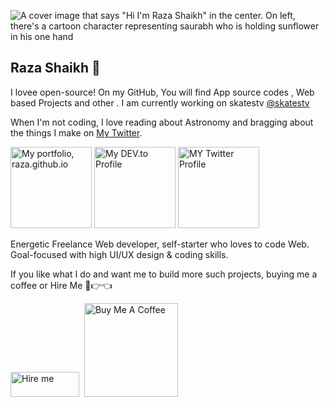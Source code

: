 ![A cover image that says "Hi I'm Raza Shaikh" in the center. On left, there's a cartoon character representing saurabh who is holding sunflower in his one hand](https://blogger.googleusercontent.com/img/a/AVvXsEhMds1602IjXijz6NMjqUyy0djAjqnRnOLGEWmNq2uFhvnzZXqy8ryds3DJpnw7gdRYkirMU9kvNtrqXVEho7Gi_ndxmy3nj6jZgw8wBz4ylHu8mxXPPKUj9TQdleYNUSXeSvR3fs6-qKfH2_0rCWB-YkYP3IPc5Xg4t4RkGkl3RjzIMzeDwtlfUUelbA=w640-h242)

## Raza Shaikh 🌻

I lovee open-source! On my GitHub, You will find App source codes , Web based Projects and other . I am currently working on skatestv [@skatestv](https://github.com/skatetv)

When I'm not coding, I love reading about Astronomy and bragging about the things I make on [My Twitter](https://twitter.com/theraza24).

<a title="Portfolio, raza.github.io" href="https://theraza24.github.io/raza.github.io"><img alt="My portfolio, raza.github.io" src="https://raw.githubusercontent.com/saurabhdaware/saurabhdaware/master/icons/portfoliobutton.png" width="130" /></a> <a title="DEV.to Articles" href="https://www.skatestv.com/"><img alt="My DEV.to Profile" src="https://raw.githubusercontent.com/saurabhdaware/saurabhdaware/master/icons/articles.png" width="130" /></a> <a title="Twitter Profile" href="https://twitter.com/theraza24"><img alt="MY Twitter Profile" src="https://raw.githubusercontent.com/saurabhdaware/saurabhdaware/master/icons/twitter.png" width="130" /></a>

Energetic Freelance Web developer, self-starter who loves to code Web. Goal-focused with high UI/UX design & coding skills. 

If you like what I do and want me to build more such projects, buying me a coffee or Hire Me 🥺👉👈<br>

<a href="https://www.fiverr.com/theraza24?up_rollout=true"><img src="https://blogger.googleusercontent.com/img/a/AVvXsEgcfl70IN_AmjHSYQZ-ZYmXCCtOdqFBK5zNrWmNXQ-KPjP6GQbK-Ll84VxOX63gUFSnMNHCRgD0yxj60Sx6o4DjyI770p8g2a7fGFi8FANknPUvFTY2BT9h1Uf0vwhI56yZmP_Cy3YXYJD7k6DWKcNiAzlZ3tj_npFy8Hdf0J3_qrrd2mneIME-5NTuvA=w200-h72" alt="Hire me" height="40" width="110"></a> &nbsp;<a href="https://www.buymeacoffee.com/skatestv" target="_blank"><img src="https://cdn.buymeacoffee.com/buttons/default-yellow.png" alt="Buy Me A Coffee" width="150" ></a>
